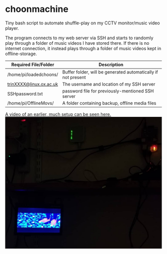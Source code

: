 # choonmachine
Tiny bash script to automate shuffle-play on my CCTV monitor/music video player.

The program connects to my web server via SSH and starts to randomly play through a folder of music videos I have stored there. If there is no internet connection, it instead plays through a folder of music videos kept in offline-storage.


|Required File/Folder     | Description                                                   |
|-------------------------|---------------------------------------------------------------|
| /home/pi/loadedchoons/  | Buffer folder, will be generated automatically if not present |
| trinXXXX@linux.ox.ac.uk | The username and location of my SSH server                    |
| SSHpassword.txt         | password file for previously-mentioned SSH server             |
| /home/pi/OfflineMovs/   | A folder containing backup, offline media files               |


[A video of an earlier, much  setup can be seen here.](https://streamable.com/rtfv1 "Streamable")
![Choonmachine Setup](choonmachine.png)

